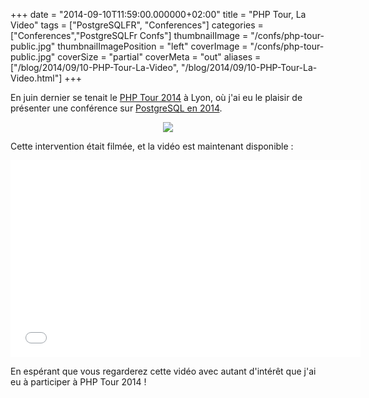 +++
date = "2014-09-10T11:59:00.000000+02:00"
title = "PHP Tour, La Video"
tags = ["PostgreSQLFR", "Conferences"]
categories = ["Conferences","PostgreSQLFr Confs"]
thumbnailImage = "/confs/php-tour-public.jpg"
thumbnailImagePosition = "left"
coverImage = "/confs/php-tour-public.jpg"
coverSize = "partial"
coverMeta = "out"
aliases = ["/blog/2014/09/10-PHP-Tour-La-Video",
           "/blog/2014/09/10-PHP-Tour-La-Video.html"]
+++

En juin dernier se tenait le 
[PHP Tour 2014](http://afup.org/pages/phptourlyon2014/) à Lyon, où j'ai eu le plaisir de
présenter une conférence sur 
[PostgreSQL en 2014](http://tapoueh.org/confs/2014/06/23-PHPTour-Lyon-2014).

<center>
<div class="figure dim-margin">
  <a href="/images/confs/PHPTour_2014_PostgreSQL.pdf">
    <img src="/img/old/PHPTour_2014_PostgreSQL.png">
  </a>
</div>
</center>

Cette intervention était filmée, et la vidéo est maintenant disponible :


<center>

<iframe width="560" height="315" src="//www.youtube.com/embed/hzn0ODTMNDk" frameborder="0" allowfullscreen></iframe>

</center>


En espérant que vous regarderez cette vidéo avec autant d'intérêt que j'ai
eu à participer à PHP Tour 2014 !
